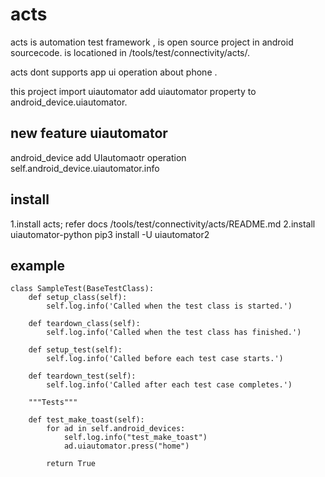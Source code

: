 # acts
acts is automation test framework , is open source project in android sourcecode.
is locationed in /tools/test/connectivity/acts/.

acts dont supports app  ui operation  about phone .

this project import uiautomator  add uiautomator property  to android_device.uiautomator.


## new feature uiautomator

android_device add UIautomaotr operation
self.android_device.uiautomator.info
## install 
1.install acts;  refer docs  /tools/test/connectivity/acts/README.md
2.install uiautomator-python
  pip3 install -U uiautomator2
  
## example 
```
class SampleTest(BaseTestClass):
    def setup_class(self):
        self.log.info('Called when the test class is started.')

    def teardown_class(self):
        self.log.info('Called when the test class has finished.')

    def setup_test(self):
        self.log.info('Called before each test case starts.')

    def teardown_test(self):
        self.log.info('Called after each test case completes.')

    """Tests"""

    def test_make_toast(self):
        for ad in self.android_devices:
            self.log.info("test_make_toast")
            ad.uiautomator.press("home")

        return True
```

 
